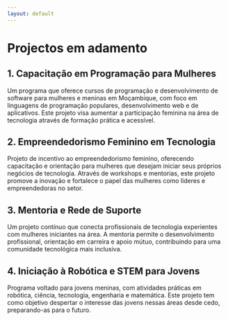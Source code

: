 ```yaml
---
layout: default
---
```

# Projectos em adamento 

## 1. Capacitação em Programação para Mulheres
Um programa que oferece cursos de programação e desenvolvimento de software para mulheres e meninas em Moçambique, com foco em linguagens de programação populares, desenvolvimento web e de aplicativos. Este projeto visa aumentar a participação feminina na área de tecnologia através de formação prática e acessível.

## 2. Empreendedorismo Feminino em Tecnologia
Projeto de incentivo ao empreendedorismo feminino, oferecendo capacitação e orientação para mulheres que desejam iniciar seus próprios negócios de tecnologia. Através de workshops e mentorias, este projeto promove a inovação e fortalece o papel das mulheres como líderes e empreendedoras no setor.

## 3. Mentoria e Rede de Suporte
Um projeto contínuo que conecta profissionais de tecnologia experientes com mulheres iniciantes na área. A mentoria permite o desenvolvimento profissional, orientação em carreira e apoio mútuo, contribuindo para uma comunidade tecnológica mais inclusiva.

## 4. Iniciação à Robótica e STEM para Jovens
Programa voltado para jovens meninas, com atividades práticas em robótica, ciência, tecnologia, engenharia e matemática. Este projeto tem como objetivo despertar o interesse das jovens nessas áreas desde cedo, preparando-as para o futuro.

